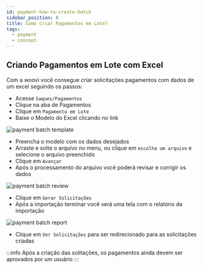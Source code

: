 ```yaml
---
id: payment-how-to-create-batch
sidebar_position: 8
title: Como Criar Pagamentos em Lote?
tags:
  - payment
  - concept
---
```


## Criando Pagamentos em Lote com Excel

Com a woovi você consegue criar solicitações pagamentos com dados de um excel seguindo os passos:

- Acesse `Saques/Pagamentos`
- Clique na aba de Pagamentos
- Clique em `Pagamento em Lote`
- Baixe o Modelo do Excel clicando no link

![payment batch template](/img/payment/payment-batch-template.png)

- Preencha o modelo com os dados desejados
- Arraste e solte o arquivo no menu, ou clique em `escolha um arquivo` e selecione o arquivo preenchido
- Clique em `Avançar`
- Após o processamento do arquivo você poderá revisar e corrigir os dados

![payment batch review](/img/payment/payment-batch-review.png)

- Clique em `Gerar Solicitações`
- Após a importação terminar você verá uma tela com o relatório da importação

![payment batch report](/img/payment/payment-batch-report.png)

- Clique em `Ver Solicitações` para ser redirecionado para as solicitações criadas

:::info
Após a criação das solitações, os pagamentos ainda devem ser aprovados por um usuário
:::

